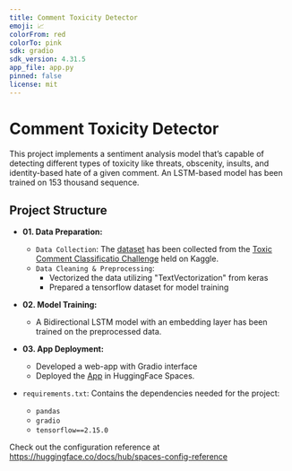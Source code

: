 ```yaml
---
title: Comment Toxicity Detector
emoji: 📈
colorFrom: red
colorTo: pink
sdk: gradio
sdk_version: 4.31.5
app_file: app.py
pinned: false
license: mit
---
```

# Comment Toxicity Detector

This project implements a sentiment analysis  model that’s capable of detecting different types of toxicity like threats, obscenity, insults, and identity-based hate of a given comment. An LSTM-based model has been trained on 153 thousand sequence.

## Project Structure

- __01. Data Preparation:__
  * `Data Collection`: The [dataset](https://www.kaggle.com/datasets/julian3833/jigsaw-toxic-comment-classification-challenge) has been collected from the [Toxic Comment Classificatio Challenge](https://www.kaggle.com/c/jigsaw-toxic-comment-classification-challenge) held on Kaggle.
  * `Data Cleaning & Preprocessing`: 
    - Vectorized the  data utilizing "TextVectorization" from keras
    - Prepared a tensorflow dataset for model training
  
- __02. Model Training:__
  * A Bidirectional LSTM model with an embedding layer has been trained on the preprocessed data.
  
- __03. App Deployment:__
  * Developed a web-app with Gradio interface
  * Deployed the [App](https://huggingface.co/spaces/mazed/Comment_Toxicity_Detector) in HuggingFace Spaces.

- `requirements.txt`: Contains the dependencies needed for the project:
  - `pandas`
  - `gradio`
  - `tensorflow==2.15.0`

Check out the configuration reference at https://huggingface.co/docs/hub/spaces-config-reference

